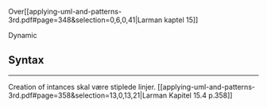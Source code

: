 Over[[applying-uml-and-patterns-3rd.pdf#page=348&selection=0,6,0,41|Larman kaptel 15]]

Dynamic

## Syntax
---
Creation of intances skal være stiplede linjer.
[[applying-uml-and-patterns-3rd.pdf#page=358&selection=13,0,13,21|Larman Kapitel 15.4 p.358]]